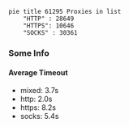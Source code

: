 
```mermaid
pie title 61295 Proxies in list
    "HTTP" : 28649
    "HTTPS": 10646
    "SOCKS" : 30361
```

### Some Info
#### Average Timeout

- mixed: 3.7s
- http: 2.0s
- https: 8.2s
- socks: 5.4s